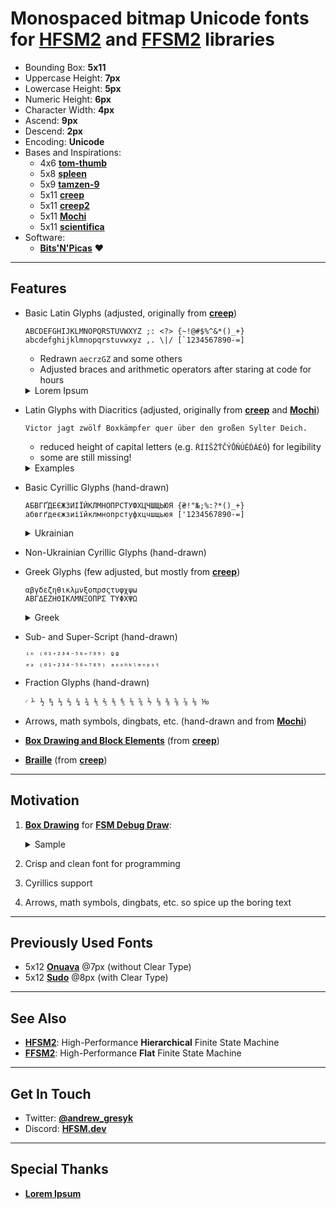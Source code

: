 # Monospaced bitmap Unicode fonts for **[HFSM2](https://hfsm.dev)** and **[FFSM2](https://flat.hfsm.dev)** libraries

- Bounding Box: **5x11**
- Uppercase Height: **7px**
- Lowercase Height: **5px**
- Numeric Height: **6px**
- Character Width: **4px**
- Ascend: **9px**
- Descend: **2px**
- Encoding: **Unicode**
- Bases and Inspirations:
    - 4x6 **[tom-thumb](https://robey.lag.net/2010/01/23/tiny-monospace-font.html)**
    - 5x8 **[spleen](https://github.com/fcambus/spleen)**
    - 5x9 **[tamzen-9](https://github.com/sunaku/tamzen-font#tamzen-9)**
    - 5x11 **[creep](https://github.com/romeovs/creep)**
    - 5x11 **[creep2](https://github.com/raymond-w-ko/creep2)**
    - 5x11 **[Mochi](https://addy-dclxvi.github.io/post/bitmap-fonts/#mochi)**
    - 5x11 **[scientifica](https://github.com/nerdypepper/scientifica)**
- Software:
    - **[Bits'N'Picas](https://github.com/kreativekorp/bitsnpicas)** ❤

---

## Features

- Basic Latin Glyphs (adjusted, originally from **[creep](https://github.com/romeovs/creep)**)
    ```
    ABCDEFGHIJKLMNOPQRSTUVWXYZ ;: <?> {~!@#$%^&*()_+}
    abcdefghijklmnopqrstuvwxyz ,. \|/ [`1234567890-=]
    ```
    - Redrawn `aecrzGZ` and some others
    - Adjusted braces and arithmetic operators after staring at code for hours

    <details>
        <summary>Lorem Ipsum</summary>

        ```
        At vero eos et accusamus et iusto odio dignissimos ducimus qui blanditiis praesentium voluptatum deleniti atque corrupti quos dolores et quas molestias excepturi sint occaecati cupiditate non provident, similique sunt in culpa qui officia deserunt mollitia animi, id est laborum et dolorum fuga. Et harum quidem rerum facilis est et expedita distinctio. Nam libero tempore, cum soluta nobis est eligendi optio cumque nihil impedit quo minus id quod maxime placeat facere possimus, omnis voluptas assumenda est, omnis dolor repellendus. Temporibus autem quibusdam et aut officiis debitis aut rerum necessitatibus saepe eveniet ut et voluptates repudiandae sint et molestiae non recusandae. Itaque earum rerum hic tenetur a sapiente delectus, ut aut reiciendis voluptatibus maiores alias consequatur aut perferendis doloribus asperiores repellat.
        ```
    </details>

- Latin Glyphs with Diacritics (adjusted, originally from **[creep](https://github.com/romeovs/creep)** and **[Mochi](https://addy-dclxvi.github.io/post/bitmap-fonts/#mochi)**)
    ```
    Victor jagt zwölf Boxkämpfer quer über den großen Sylter Deich.
    ```
    - reduced height of capital letters (e.g. `ŘÍIŠŽŤČÝŮŇÚĚĎÁÉÓ`) for legibility
    - some are still missing!

    <details>
        <summary>Examples</summary>

        ```
        Příliš žluťoučký kůň úpěl ďábelské ódy.
        Høj bly gom vandt fræk sexquiz på wc.
        Victor jagt zwölf Boxkämpfer quer über den großen Sylter Deich.
        Glāžšķūņa rūķīši dzērumā čiepj Baha koncertflīģeļu vākus.
        Stróż pchnął kość w quiz gędźb vel fax myjń.
        Pijamalı hasta yağız şoföre çabucak güvendi.
        ```
    </details>

- Basic Cyrillic Glyphs (hand-drawn)
    ```
    АБВГҐДЕЄЖЗИІЇЙКЛМНОПРСТУФХЦЧШЩЬЮЯ {₴!"№;%:?*()_+}
    абвгґдеєжзиіїйклмнопрстуфхцчшщьюя ['1234567890-=]
    ```

    <details>
        <summary>Ukrainian</summary>

        ```
        З'їв аґрусу — та ягода цілюща б'є жах інфекцій шипучим „ь“.
        ```
    </details>

- Non-Ukrainian Cyrillic Glyphs (hand-drawn)

- Greek Glyphs (few adjusted, but mostly from **[creep](https://github.com/romeovs/creep)**)
    ```
    αβγδεζηθικλμνξοπρσςτυφχψω
    ΑΒΓΔΕΖΗΘΙΚΛΜΝΞΟΠΡΣ ΤΥΦΧΨΩ
    ```

    <details>
        <summary>Greek</summary>

        ```
        Τάχιστη αλώπηξ βαφής ψημένη γη, δρασκελίζει υπέρ νωθρού κυνός.
        ```
    </details>

- Sub- and Super-Script (hand-drawn)
    ```
    ⁱⁿ ⁽⁰¹⁺²³⁴⁻⁵⁶⁼⁷⁸⁹⁾ ºª
    ₑₔ ₍₀₁₊₂₃₄₋₅₆₌₇₈₉₎ ₐₒₓₕₖₗₘₙₚₛₜ
    ```

- Fraction Glyphs (hand-drawn)
    ```
    ⁄ ⅟ ½ ↉ ⅓ ⅔ ¼ ¾ ⅕ ⅖ ⅗ ⅘ ⅙ ⅚ ⅐ ⅛ ⅜ ⅝ ⅞ ⅑ ⅒
    ```

- Arrows, math symbols, dingbats, etc. (hand-drawn and from **[Mochi](https://addy-dclxvi.github.io/post/bitmap-fonts/#mochi)**)

- **[Box Drawing and Block Elements](https://github.com/romeovs/creep#box-drawing)** (from **[creep](https://github.com/romeovs/creep)**)

- **[Braille](https://github.com/romeovs/creep#braille-and-drawille)** (from **[creep](https://github.com/romeovs/creep)**)

---

## Motivation

1. [**Box Drawing**](https://github.com/romeovs/creep#box-drawing) for [**FSM Debug Draw**](https://gresyk.dev/features/2018/01/15/hfsm-magic.html):
    <details>
        <summary>Sample</summary>

        ```
        ┌ TopLevelState
        └ TopLevelRegion
        ╟ OrthogonalRegion
        ║ ╟ OrthogonalState1
        ║ ╙ OrthogonalState2
        ╟─┬ PeerState1
        ║ └ PeerState2
        ╟ CompositeRegion
        ║ ├ CompositeState1
        ║ └ CompositeState2
        ╙─╥ OrthogonalPeerState1
            ╙ OrthogonalPeerState2
        ```
    </details>
1. Crisp and clean font for programming
1. Cyrillics support
1. Arrows, math symbols, dingbats, etc. so spice up the boring text

---

## Previously Used Fonts

- 5x12 **[Onuava](https://www.dafont.com/onuava.font)** @7px (without Clear Type)
- 5x12 **[Sudo](https://www.kutilek.de/sudo-font/)** @8px (with Clear Type)

---

## See Also

- **[HFSM2](https://hfsm.dev)**: High-Performance **Hierarchical** Finite State Machine
- **[FFSM2](https://flat.hfsm.dev)**: High-Performance **Flat** Finite State Machine

---

## Get In Touch

- Twitter: **[@andrew_gresyk](https://www.twitter.com/andrew_gresyk)**
- Discord: **[HFSM.dev](https://discord.gg/v4t3tzh)**

---

## Special Thanks

- **[Lorem Ipsum](https://www.lipsum.com/)**
